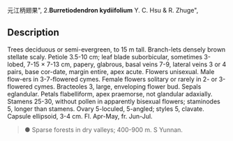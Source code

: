 元江柄翅果",
2.**Burretiodendron kydiifolium** Y. C. Hsu & R. Zhuge",

## Description
Trees deciduous or semi-evergreen, to 15 m tall. Branch-lets densely brown stellate scaly. Petiole 3.5-10 cm; leaf blade suborbicular, sometimes 3-lobed, 7-15 × 7-13 cm, papery, glabrous, basal veins 7-9, lateral veins 3 or 4 pairs, base cor-date, margin entire, apex acute. Flowers unisexual. Male flow-ers in 3-7-flowered cymes. Female flowers solitary or rarely in 2- or 3-flowered cymes. Bracteoles 3, large, enveloping flower bud. Sepals eglandular. Petals flabelliform, apex praemorse, not glandular adaxially. Stamens 25-30, without pollen in apparently bisexual flowers; staminodes 5, longer than stamens. Ovary 5-loculed, 5-angled; styles 5, clavate. Capsule ellipsoid, 3-4 cm. Fl. Apr-May, fr. Jun-Jul.

> ●  Sparse forests in dry valleys; 400-900 m. S Yunnan.
